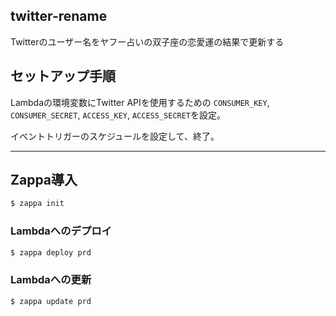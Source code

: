 ## twitter-rename
Twitterのユーザー名をヤフー占いの双子座の恋愛運の結果で更新する

## セットアップ手順
Lambdaの環境変数にTwitter APIを使用するための
`CONSUMER_KEY`, `CONSUMER_SECRET`, `ACCESS_KEY`, `ACCESS_SECRET`を設定。

イベントトリガーのスケジュールを設定して、終了。

***

## Zappa導入

```bash
$ zappa init
```

### Lambdaへのデプロイ
```bash
$ zappa deploy prd
```

### Lambdaへの更新
```bash
$ zappa update prd
```
